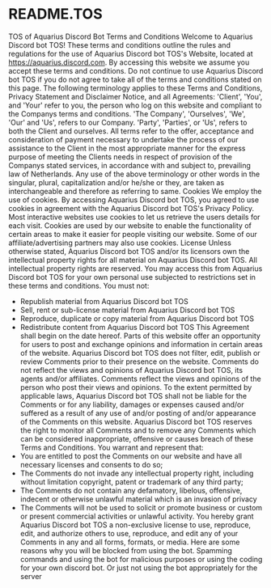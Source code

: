 # README.TOS
TOS of Aquarius Discord Bot
Terms and Conditions
Welcome to Aquarius Discord bot TOS!
These terms and conditions outline the rules and regulations for the use of Aquarius Discord bot TOS's Website, located at https://aquarius.discord.com.
By accessing this website we assume you accept these terms and conditions. Do not continue to use Aquarius Discord bot TOS if you do not agree to take all of the terms and conditions stated on this page.
The following terminology applies to these Terms and Conditions, Privacy Statement and Disclaimer Notice, and all Agreements: 'Client', 'You', and 'Your' refer to you, the person who log on this website and compliant to the Companys terms and conditions. 'The Company', 'Ourselves', 'We', 'Our' and 'Us', refers to our Company. 'Party', 'Parties', or 'Us', refers to both the Client and ourselves. All terms refer to the offer, acceptance and consideration of payment necessary to undertake the process of our assistance to the Client in the most appropriate manner for the express purpose of meeting the Clients needs in respect of provision of the Companys stated services, in accordance with and subject to, prevailing law of Netherlands. Any use of the above terminology or other words in the singular, plural, capitalization and/or he/she or they, are taken as interchangeable and therefore as referring to same.
Cookies
We employ the use of cookies. By accessing Aquarius Discord bot TOS, you agreed to use cookies in agreement with the Aquarius Discord bot TOS's Privacy Policy.
Most interactive websites use cookies to let us retrieve the users details for each visit. Cookies are used by our website to enable the functionality of certain areas to make it easier for people visiting our website. Some of our affiliate/advertising partners may also use cookies.
License
Unless otherwise stated, Aquarius Discord bot TOS and/or its licensors own the intellectual property rights for all material on Aquarius Discord bot TOS. All intellectual property rights are reserved. You may access this from Aquarius Discord bot TOS for your own personal use subjected to restrictions set in these terms and conditions.
You must not:
* Republish material from Aquarius Discord bot TOS
* Sell, rent or sub-license material from Aquarius Discord bot TOS
* Reproduce, duplicate or copy material from Aquarius Discord bot TOS
* Redistribute content from Aquarius Discord bot TOS
This Agreement shall begin on the date hereof.
Parts of this website offer an opportunity for users to post and exchange opinions and information in certain areas of the website. Aquarius Discord bot TOS does not filter, edit, publish or review Comments prior to their presence on the website. Comments do not reflect the views and opinions of Aquarius Discord bot TOS, its agents and/or affiliates. Comments reflect the views and opinions of the person who post their views and opinions. To the extent permitted by applicable laws, Aquarius Discord bot TOS shall not be liable for the Comments or for any liability, damages or expenses caused and/or suffered as a result of any use of and/or posting of and/or appearance of the Comments on this website.
Aquarius Discord bot TOS reserves the right to monitor all Comments and to remove any Comments which can be considered inappropriate, offensive or causes breach of these Terms and Conditions.
You warrant and represent that:
* You are entitled to post the Comments on our website and have all necessary licenses and consents to do so;
* The Comments do not invade any intellectual property right, including without limitation copyright, patent or trademark of any third party;
* The Comments do not contain any defamatory, libelous, offensive, indecent or otherwise unlawful material which is an invasion of privacy
* The Comments will not be used to solicit or promote business or custom or present commercial activities or unlawful activity.
You hereby grant Aquarius Discord bot TOS a non-exclusive license to use, reproduce, edit, and authorize others to use, reproduce, and edit any of your Comments in any and all forms, formats, or media.
Here are some reasons why you will be blocked from using the bot. Spamming commands and using the bot for malicious purposes or using the coding for your own discord bot. Or just not using the bot appropriately for the server

